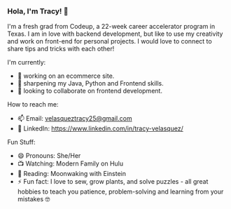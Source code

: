 ### Hola, I'm Tracy! 👋

I'm a fresh grad from Codeup, a 22-week career accelerator program in Texas. I am in love with backend development, but like to use my creativity and work on front-end for personal projects. I would love to connect to share tips and tricks with each other!

I'm currently:
- 🔭 working on an ecommerce site.
- 🌱 sharpening my Java, Python and Frontend skills.
- 👯 looking to collaborate on frontend development.

How to reach me:
- 📫 Email: velasqueztracy25@gmail.com
- 🤝 LinkedIn: https://www.linkedin.com/in/tracy-velasquez/

Fun Stuff:
- 😄 Pronouns: She/Her
- 📺 Watching: Modern Family on Hulu
- 📖 Reading: Moonwaking with Einstein
- ⚡ Fun fact: I love to sew, grow plants, and solve puzzles - all great hobbies to teach you patience, problem-solving and learning from your mistakes 🤓

<!--
<h3 align="left">Languages and Tools:</h3>
<p align="left"> <a href="https://www.w3schools.com/css/" target="_blank"> <img src="https://devicons.github.io/devicon/devicon.git/icons/css3/css3-original-wordmark.svg" alt="css3" width="40" height="40"/> </a> <a href="https://www.w3.org/html/" target="_blank"> <img src="https://devicons.github.io/devicon/devicon.git/icons/html5/html5-original-wordmark.svg" alt="html5" width="40" height="40"/> </a> <a href="https://www.adobe.com/in/products/illustrator.html" target="_blank"> <img src="https://www.vectorlogo.zone/logos/adobe_illustrator/adobe_illustrator-icon.svg" alt="illustrator" width="40" height="40"/> </a> <a href="https://www.invisionapp.com/" target="_blank"> <img src="https://www.vectorlogo.zone/logos/invisionapp/invisionapp-icon.svg" alt="invision" width="40" height="40"/> </a> <a href="https://jasmine.github.io/" target="_blank"> <img src="https://www.vectorlogo.zone/logos/jasmine/jasmine-icon.svg" alt="jasmine" width="40" height="40"/> </a> <a href="https://www.java.com" target="_blank"> <img src="https://devicons.github.io/devicon/devicon.git/icons/java/java-original-wordmark.svg" alt="java" width="40" height="40"/> </a> <a href="https://developer.mozilla.org/en-US/docs/Web/JavaScript" target="_blank"> <img src="https://devicons.github.io/devicon/devicon.git/icons/javascript/javascript-original.svg" alt="javascript" width="40" height="40"/> </a> <a href="https://www.mysql.com/" target="_blank"> <img src="https://devicons.github.io/devicon/devicon.git/icons/mysql/mysql-original-wordmark.svg" alt="mysql" width="40" height="40"/> </a> <a href="https://nodejs.org" target="_blank"> <img src="https://devicons.github.io/devicon/devicon.git/icons/nodejs/nodejs-original-wordmark.svg" alt="nodejs" width="40" height="40"/> </a> <a href="https://www.photoshop.com/en" target="_blank"> <img src="https://devicons.github.io/devicon/devicon.git/icons/photoshop/photoshop-plain.svg" alt="photoshop" width="40" height="40"/> </a> <a href="https://www.python.org" target="_blank"> <img src="https://devicons.github.io/devicon/devicon.git/icons/python/python-original.svg" alt="python" width="40" height="40"/> </a> <a href="https://reactjs.org/" target="_blank"> <img src="https://devicons.github.io/devicon/devicon.git/icons/react/react-original-wordmark.svg" alt="react" width="40" height="40"/> </a> <a href="https://www.adobe.com/products/xd.html" target="_blank"> <img src="https://cdn.worldvectorlogo.com/logos/adobe-xd.svg" alt="xd" width="40" height="40"/> </a> </p>
-->
<!--
<p>&nbsp;<img align="center" src="https://github-readme-stats.vercel.app/api?username=velasqueztracy25&show_icons=true&locale=en" alt="velasqueztracy25" /></p>
-->

<!--
**VelasquezTracy25/velasqueztracy25** is a ✨ _special_ ✨ repository because its `README.md` (this file) appears on your GitHub profile.
-->

<!--
**VelasquezTracy25/velasqueztracy25** is a ✨ _special_ ✨ repository because its `README.md` (this file) appears on your GitHub profile.

-->
